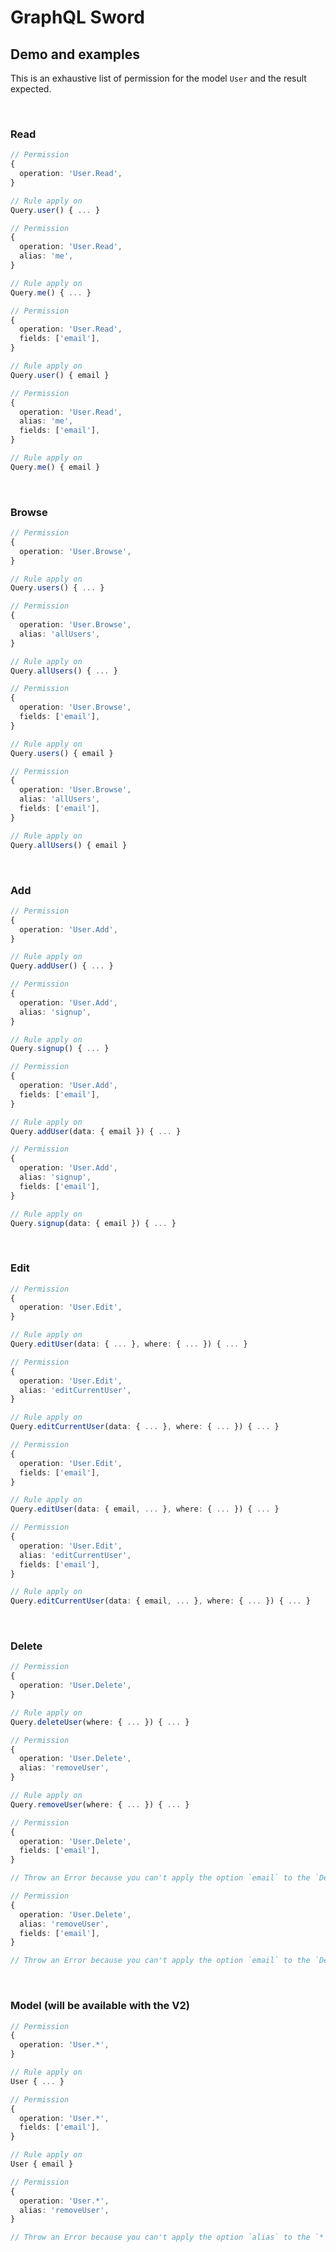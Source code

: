 # GraphQL Sword

## Demo and examples

This is an exhaustive list of permission for the model `User` and the result expected.

<br>

### Read
```ts
// Permission
{
  operation: 'User.Read',
}

// Rule apply on
Query.user() { ... }
```

```ts
// Permission
{
  operation: 'User.Read',
  alias: 'me',
}

// Rule apply on
Query.me() { ... }
```

```ts
// Permission
{
  operation: 'User.Read',
  fields: ['email'],
}

// Rule apply on
Query.user() { email }
```

```ts
// Permission
{
  operation: 'User.Read',
  alias: 'me',
  fields: ['email'],
}

// Rule apply on
Query.me() { email }
```
<br>

### Browse
```ts
// Permission
{
  operation: 'User.Browse',
}

// Rule apply on
Query.users() { ... }
```

```ts
// Permission
{
  operation: 'User.Browse',
  alias: 'allUsers',
}

// Rule apply on
Query.allUsers() { ... }
```

```ts
// Permission
{
  operation: 'User.Browse',
  fields: ['email'],
}

// Rule apply on
Query.users() { email }
```

```ts
// Permission
{
  operation: 'User.Browse',
  alias: 'allUsers',
  fields: ['email'],
}

// Rule apply on
Query.allUsers() { email }
```
<br>

### Add
```ts
// Permission
{
  operation: 'User.Add',
}

// Rule apply on
Query.addUser() { ... }
```

```ts
// Permission
{
  operation: 'User.Add',
  alias: 'signup',
}

// Rule apply on
Query.signup() { ... }
```

```ts
// Permission
{
  operation: 'User.Add',
  fields: ['email'],
}

// Rule apply on
Query.addUser(data: { email }) { ... }
```

```ts
// Permission
{
  operation: 'User.Add',
  alias: 'signup',
  fields: ['email'],
}

// Rule apply on
Query.signup(data: { email }) { ... }
```
<br>

### Edit
```ts
// Permission
{
  operation: 'User.Edit',
}

// Rule apply on
Query.editUser(data: { ... }, where: { ... }) { ... }
```

```ts
// Permission
{
  operation: 'User.Edit',
  alias: 'editCurrentUser',
}

// Rule apply on
Query.editCurrentUser(data: { ... }, where: { ... }) { ... }
```

```ts
// Permission
{
  operation: 'User.Edit',
  fields: ['email'],
}

// Rule apply on
Query.editUser(data: { email, ... }, where: { ... }) { ... }
```

```ts
// Permission
{
  operation: 'User.Edit',
  alias: 'editCurrentUser',
  fields: ['email'],
}

// Rule apply on
Query.editCurrentUser(data: { email, ... }, where: { ... }) { ... }
```
<br>

### Delete
```ts
// Permission
{
  operation: 'User.Delete',
}

// Rule apply on
Query.deleteUser(where: { ... }) { ... }
```

```ts
// Permission
{
  operation: 'User.Delete',
  alias: 'removeUser',
}

// Rule apply on
Query.removeUser(where: { ... }) { ... }
```

```ts
// Permission
{
  operation: 'User.Delete',
  fields: ['email'],
}

// Throw an Error because you can't apply the option `email` to the `Delete` action
```

```ts
// Permission
{
  operation: 'User.Delete',
  alias: 'removeUser',
  fields: ['email'],
}

// Throw an Error because you can't apply the option `email` to the `Delete` action
```
<br>

### Model (will be available with the V2)
```ts
// Permission
{
  operation: 'User.*',
}

// Rule apply on
User { ... }
```

```ts
// Permission
{
  operation: 'User.*',
  fields: ['email'],
}

// Rule apply on
User { email }
```

```ts
// Permission
{
  operation: 'User.*',
  alias: 'removeUser',
}

// Throw an Error because you can't apply the option `alias` to the `*` action
```

